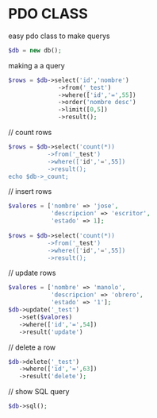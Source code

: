 # PDO CLASS

easy pdo class to make querys

```php
$db = new db();
```

making a a query 
```php
$rows = $db->select('id','nombre')
              ->from('_test')
              ->where(['id','=',55])
              ->order('nombre desc')
              ->limit([0,5])
              ->result();
```

// count rows              
```php
$rows = $db->select('count(*))
           ->from('_test')
           ->where(['id','=',55])
           ->result();
echo $db->_count;             
```

// insert rows
```php
$valores = ['nombre' => 'jose',
            'descripcion' => 'escritor',
            'estado' => 1];
 
$rows = $db->select('count(*))
           ->from('_test')
           ->where(['id','=',55])
           ->result();
```

// update rows           
```php
$valores = ['nombre' => 'manolo',
            'descripcion' => 'obrero',
            'estado' => '1'];
$db->update('_test')
   ->set($valores)
   ->where(['id','=',54])
   ->result('update')           
```

// delete a row
```php
$db->delete('_test')
   ->where(['id','=',63])
   ->result('delete');
```

// show SQL query
```php
$db->sql();
```   
